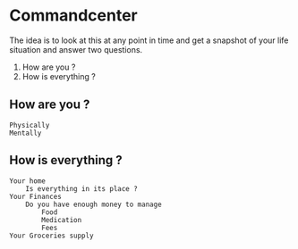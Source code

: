 # Commandcenter
The idea is to look at this at any point in time and  get a snapshot of your life situation and answer two questions.  
1. How are you ?
2. How is everything ?

## How are you ?
	Physically
	Mentally
## How is everything ?
	Your home
		Is everything in its place ?
	Your Finances
		Do you have enough money to manage
			Food
			Medication
			Fees
	Your Groceries supply
